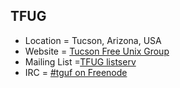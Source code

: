 ## TFUG
+ Location = Tucson, Arizona, USA
+ Website = [Tucson Free Unix Group](http://www.tfug.org)
+ Mailing List =[TFUG listserv](http://www.tfug.org/listserv.html)
+ IRC = [#tguf on Freenode](irc://irc.freenode.net/#tfug)
